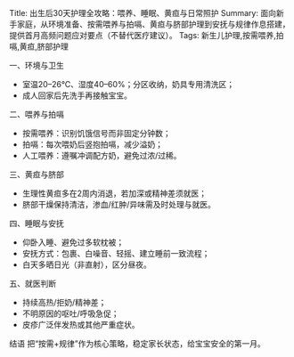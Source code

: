 Title: 出生后30天护理全攻略：喂养、睡眠、黄疸与日常照护
Summary: 面向新手家庭，从环境准备、按需喂养与拍嗝、黄疸与脐部护理到安抚与规律作息搭建，提供首月高频问题应对要点（不替代医疗建议）。
Tags: 新生儿护理,按需喂养,拍嗝,黄疸,脐部护理

一、环境与卫生
- 室温20–26℃、湿度40–60%；分区收纳，奶具专用清洗区；
- 成人回家后先洗手再接触宝宝。

二、喂养与拍嗝
- 按需喂养：识别饥饿信号而非固定分钟数；
- 拍嗝：每次喂奶后竖抱拍嗝，减少溢奶；
- 人工喂养：遵嘱冲调配方奶，避免过浓/过稀。

三、黄疸与脐部
- 生理性黄疸多在2周内消退，若加深或精神差须就医；
- 脐部干燥保持清洁，渗血/红肿/异味需及时处理与就医。

四、睡眠与安抚
- 仰卧入睡、避免过多软枕被；
- 安抚方式：包裹、白噪音、轻摇、建立睡前一致流程；
- 白天多晒日光（非直射），区分昼夜。

五、就医判断
- 持续高热/拒奶/精神差；
- 不明原因的呕吐/呼吸急促；
- 皮疹广泛伴发热或其他严重症状。

结语
把“按需+规律”作为核心策略，稳定家长状态，给宝宝安全的第一月。

